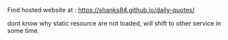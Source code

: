 Find hosted website at : https://shanks84.github.io/daily-quotes/

dont know why static resource are not loaded, will shift to other service in some time.

